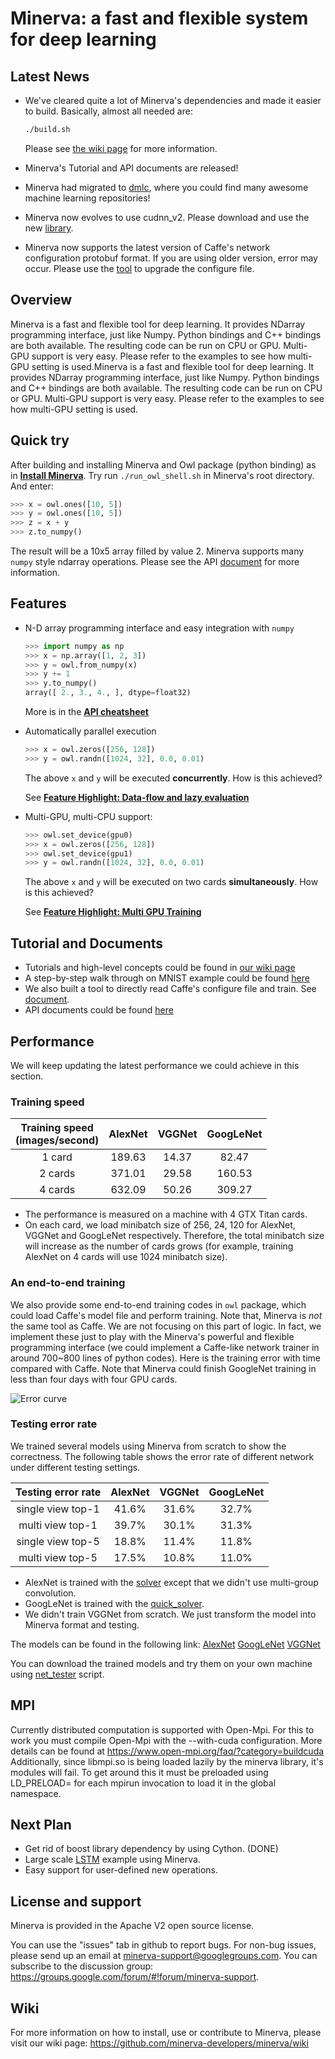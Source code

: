 # Minerva: a fast and flexible system for deep learning

## Latest News

* We've cleared quite a lot of Minerva's dependencies and made it easier to build. Basically, almost all needed are:

  ```bash
  ./build.sh
  ```
  Please see [the wiki page](https://github.com/dmlc/minerva/wiki/Install-Minerva) for more information.
* Minerva's Tutorial and API documents are released!
* Minerva had migrated to [dmlc](https://github.com/dmlc), where you could find many awesome machine learning repositories!
* Minerva now evolves to use cudnn_v2. Please download and use the new [library](https://developer.nvidia.com/cuDNN).
* Minerva now supports the latest version of Caffe's network configuration protobuf format. If you are using older version, error may occur. Please use the [tool](https://github.com/BVLC/caffe/blob/master/tools/upgrade_net_proto_text.cpp) to upgrade the configure file.

## Overview

Minerva is a fast and flexible tool for deep learning. It provides NDarray programming interface, just like Numpy. Python bindings and C++ bindings are both available. The resulting code can be run on CPU or GPU. Multi-GPU support is very easy. Please refer to the examples to see how multi-GPU setting is used.Minerva is a fast and flexible tool for deep learning. It provides NDarray programming interface, just like Numpy. Python bindings and C++ bindings are both available. The resulting code can be run on CPU or GPU. Multi-GPU support is very easy. Please refer to the examples to see how multi-GPU setting is used.

## Quick try

After building and installing Minerva and Owl package (python binding) as in [**Install Minerva**](https://github.com/dmlc/minerva/wiki/Install-Minerva). Try run `./run_owl_shell.sh` in Minerva's root directory. And enter:
```python
>>> x = owl.ones([10, 5])
>>> y = owl.ones([10, 5])
>>> z = x + y
>>> z.to_numpy()
```
The result will be a 10x5 array filled by value 2. Minerva supports many `numpy` style ndarray operations. Please see the API [document](http://minerva-developers.github.io/minerva-doc/) for more information.

## Features
* N-D array programming interface and easy integration with `numpy`

  ```python
  >>> import numpy as np
  >>> x = np.array([1, 2, 3])
  >>> y = owl.from_numpy(x)
  >>> y += 1
  >>> y.to_numpy()
  array([ 2., 3., 4., ], dtype=float32)
  ```
  More is in the [**API cheatsheet**](http://minerva-developers.github.io/minerva-doc/cheatsheet.html)
* Automatically parallel execution

  ```python
  >>> x = owl.zeros([256, 128])
  >>> y = owl.randn([1024, 32], 0.0, 0.01)
  ```
  The above `x` and `y` will be executed **concurrently**. How is this achieved?
  
  See [**Feature Highlight: Data-flow and lazy evaluation**](https://github.com/dmlc/minerva/wiki/Feature-Highlight:-Dataflow-engine)
* Multi-GPU, multi-CPU support:

  ```python
  >>> owl.set_device(gpu0)
  >>> x = owl.zeros([256, 128])
  >>> owl.set_device(gpu1)
  >>> y = owl.randn([1024, 32], 0.0, 0.01)
  ```
  The above `x` and `y` will be executed on two cards **simultaneously**. How is this achieved?
  
  See [**Feature Highlight: Multi GPU Training**](https://github.com/dmlc/minerva/wiki/Feature-Highlight:-Multi-GPU-Training)

## Tutorial and Documents
* Tutorials and high-level concepts could be found in [our wiki page](https://github.com/dmlc/minerva/wiki)
* A step-by-step walk through on MNIST example could be found [here](https://github.com/dmlc/minerva/wiki/Walkthrough:-MNIST)
* We also built a tool to directly read Caffe's configure file and train. See [document](https://github.com/dmlc/minerva/wiki/Walkthrough:-AlexNet).
* API documents could be found [here](http://minerva-developers.github.io/minerva-doc/index.html)

## Performance

We will keep updating the latest performance we could achieve in this section.

### Training speed

| Training speed <br> (images/second) | AlexNet | VGGNet | GoogLeNet |
|:------------------------------:|:-------:|:------:|:---------:|
| 1 card | 189.63 | 14.37 | 82.47 |
| 2 cards| 371.01 | 29.58 | 160.53 |
| 4 cards| 632.09 | 50.26 | 309.27 |
* The performance is measured on a machine with 4 GTX Titan cards.
* On each card, we load minibatch size of 256, 24, 120 for AlexNet, VGGNet and GoogLeNet respectively. Therefore, the total minibatch size will increase as the number of cards grows (for example, training AlexNet on 4 cards will use 1024 minibatch size).

### An end-to-end training

We also provide some end-to-end training codes in `owl` package, which could load Caffe's model file and perform training. Note that, Minerva is *not* the same tool as Caffe. We are not focusing on this part of logic. In fact, we implement these just to play with the Minerva's powerful and flexible programming interface (we could implement a Caffe-like network trainer in around 700~800 lines of python codes). Here is the training error with time compared with Caffe. Note that Minerva could finish GoogleNet training in less than four days with four GPU cards.

![Error curve](https://cloud.githubusercontent.com/assets/4057701/6857873/454c44b2-d3e0-11e4-9010-9e62c6c94027.jpg)

### Testing error rate
We trained several models using Minerva from scratch to show the correctness. The following table shows the error rate of different network under different testing settings.

| Testing error rate | AlexNet | VGGNet | GoogLeNet |
|:------------------------------:|:-------:|:------:|:---------:|
| single view top-1 | 41.6% | 31.6% | 32.7% |
| multi view top-1 | 39.7% | 30.1% | 31.3% |
| single view top-5 | 18.8% | 11.4% | 11.8% |
| multi view top-5 | 17.5% | 10.8% | 11.0% |

* AlexNet is trained with the [solver](https://github.com/BVLC/caffe/blob/master/models/bvlc_alexnet/solver.prototxt) except that we didn't use multi-group convolution.
* GoogLeNet is trained with the [quick_solver](https://github.com/BVLC/caffe/blob/master/models/bvlc_googlenet/quick_solver.prototxt).
* We didn't train VGGNet from scratch. We just transform the model into Minerva format and testing.

The models can be found in the following link:
[AlexNet](http://pan.baidu.com/s/1bnAT10b) [GoogLeNet](http://pan.baidu.com/s/1df67G) [VGGNet](http://pan.baidu.com/s/1pJIC5sf)

You can download the trained models and try them on your own machine using [net_tester](https://github.com/dmlc/minerva/tree/master/scripts/learning) script.

## MPI
Currently distributed computation is supported with Open-Mpi.
For this to work you must compile Open-Mpi with the --with-cuda configuration.  More details can be found at https://www.open-mpi.org/faq/?category=buildcuda
Additionally, since libmpi.so is being loaded lazily by the minerva library, it's modules will fail.  To get around this it must be preloaded using LD_PRELOAD=<path to libmpi.so> for each mpirun invocation to load it in the global namespace.


## Next Plan
* Get rid of boost library dependency by using Cython. (DONE)
* Large scale [LSTM](http://en.wikipedia.org/wiki/Long_short_term_memory) example using Minerva.
* Easy support for user-defined new operations.

## License and support

Minerva is provided in the Apache V2 open source license.

You can use the "issues" tab in github to report bugs. For non-bug issues, please send up an email at minerva-support@googlegroups.com. You can subscribe to the discussion group: https://groups.google.com/forum/#!forum/minerva-support.

## Wiki

For more information on how to install, use or contribute to Minerva, please visit our wiki page: https://github.com/minerva-developers/minerva/wiki

